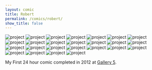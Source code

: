 ```yaml
---
layout: comic
title: Robert
permalink: /comics/robert/
show_title: false
---
```


<img src='http://i.imgur.com/eiyNGfq.png' alt='project' /> 
<img src='http://i.imgur.com/bB6wlUY.jpg' alt='project' /> 
<img src='http://i.imgur.com/VLj357f.jpg' alt='project' /> 
<img src='http://i.imgur.com/3K2aXGF.jpg' alt='project' /> 
<img src='http://i.imgur.com/SqxnImv.jpg' alt='project' /> 
<img src='http://i.imgur.com/D5CIrQO.jpg' alt='project' /> 
<img src='http://i.imgur.com/a7nOHYV.jpg' alt='project' /> 
<img src='http://i.imgur.com/XSEU1ql.jpg' alt='project' /> 
<img src='http://i.imgur.com/Aj8LHoL.jpg' alt='project' /> 
<img src='http://i.imgur.com/N5Umqz9.jpg' alt='project' /> 
<img src='http://i.imgur.com/BFfprOW.jpg' alt='project' /> 
<img src='http://i.imgur.com/Ugoa9PN.jpg' alt='project' /> 
<img src='http://i.imgur.com/r6gFMsu.jpg' alt='project' /> 
<img src='http://i.imgur.com/ZzO5385.jpg' alt='project' /> 
<img src='http://i.imgur.com/1Wf4o2M.jpg' alt='project' /> 
<img src='http://i.imgur.com/mtocX9I.jpg' alt='project' /> 
<img src='http://i.imgur.com/RcZLbVg.jpg' alt='project' /> 
<img src='http://i.imgur.com/UVxlF8s.jpg' alt='project' /> 
<img src='http://i.imgur.com/7d7x3CO.jpg' alt='project' /> 
<img src='http://i.imgur.com/JZQewhj.jpg' alt='project' /> 
<img src='http://i.imgur.com/7lkqJCG.jpg' alt='project' /> 
<img src='http://i.imgur.com/pRfplys.jpg' alt='project' /> 
<img src='http://i.imgur.com/jmPYFbm.jpg' alt='project' /> 
<img src='http://i.imgur.com/4jhtEg7.jpg' alt='project' /> 
<img src='http://i.imgur.com/0v8EGnr.jpg' alt='project' />

<p>My First 24 hour comic completed in 2012 at <a
title="Gallery 5" href="http://www.gallery5arts.org/" target="_blank">Gallery 5</a>.</p> 